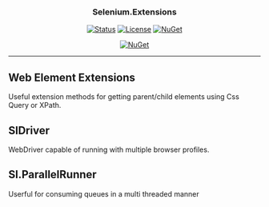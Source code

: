 <h3 align="center">Selenium.Extensions</h3>

<div align="center">

[![Status](https://img.shields.io/badge/status-active-success.svg)]()
[![License](https://img.shields.io/github/license/emre-gon/Selenium.Extensions)](/LICENSE)
[![NuGet](https://img.shields.io/nuget/v/Selenium.Extensions.svg)](https://www.nuget.org/packages/Selenium.Extensions)

[![NuGet](https://img.shields.io/nuget/v/Sl.ParallelRunner.svg?label=Sl.ParallelRunner)](https://www.nuget.org/packages/Sl.ParallelRunner)

</div>

---

## Web Element Extensions

Useful extension methods for getting parent/child elements using Css Query or XPath.


## SlDriver

WebDriver capable of running with multiple browser profiles.


## Sl.ParallelRunner

Userful for consuming queues in a multi threaded manner